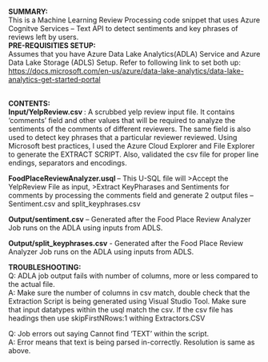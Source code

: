 <b>SUMMARY:</b> <br/>
This is a Machine Learning Review Processing code snippet that uses Azure Cognitve Services – Text API to detect sentiments and key phrases of reviews left by users. <br/>
<b>PRE-REQUISITIES SETUP:</b> <br/>
Assumes that you have Azure Data Lake Analytics(ADLA) Service and Azure Data Lake Storage (ADLS) Setup. Refer to following link to set both up: https://docs.microsoft.com/en-us/azure/data-lake-analytics/data-lake-analytics-get-started-portal

<br/><b>CONTENTS: </b><br/>
<b>Input/YelpReview.csv </b> : A scrubbed yelp review input file. It contains ‘comments’ field and other values that will be required to analyze the sentiments of the comments of different reviewers. The same field is also used to detect key phrases that a particular reviewer reviewed.
Using Microsoft best practices, I used the Azure Cloud Explorer and File Explorer to generate the EXTRACT SCRIPT. Also, validated the csv file for proper line endings, separators and encodings.

<b>FoodPlaceReviewAnalyzer.usql </b> –  This U-SQL file will >Accept the YelpReview File as input, >Extract KeyPharases and Sentiments for comments by processing the comments field and generate 2 output files – Sentiment.csv and split_keyphrases.csv

<b>Output/sentiment.csv</b> – Generated after the Food Place Review Analyzer Job runs on the ADLA using inputs from ADLS.

<b>Output/split_keyphrases.csv</b> - Generated after the Food Place Review Analyzer Job runs on the ADLA using inputs from ADLS.

<b>TROUBLESHOOTING:</b> <br/>
Q: ADLA job output fails with number of columns, more or less compared to the actual file.<br/>
A: Make sure the number of columns in csv match, double check that the Extraction Script is being generated using Visual Studio Tool. Make sure that input datatypes within the usql match the csv. If the csv file has headings then use skipFirstNRows:1 withing Extractors.CSV

Q: Job errors out saying Cannot find ‘TEXT’ within the script. <br/>
A: Error means that text is being parsed in-correctly. Resolution is same as above.
